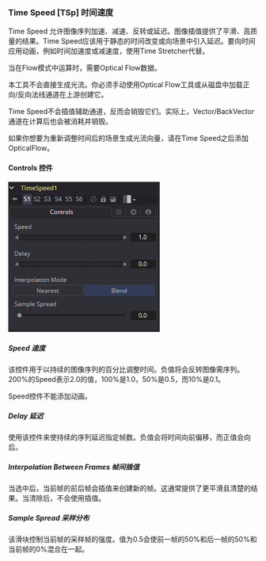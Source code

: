 ### Time Speed [TSp] 时间速度

Time Speed 允许图像序列加速、减速、反转或延迟。图像插值提供了平滑、高质量的结果。Time Speed应该用于静态的时间改变或向场景中引入延迟。要向时间应用动画，例如时间加速度或减速度，使用Time Stretcher代替。

当在Flow模式中运算时，需要Optical Flow数据。

本工具不会直接生成光流。你必须手动使用Optical Flow工具或从磁盘中加载正向/反向法线通道在上游创建它。

Time Speed不会插值辅助通道，反而会销毁它们。实际上，Vector/BackVector通道在计算后也会被消耗并销毁。

如果你想要为重新调整时间后的场景生成光流向量，请在Time Speed之后添加OpticalFlow。

#### Controls 控件

![TSp_Controls](images/TSp_Controls.png)

##### Speed 速度

该控件用于以持续的图像序列的百分比调整时间。负值将会反转图像需序列。200%的Speed表示2.0的值，100%是1.0，50%是0.5，而10%是0.1。

Speed控件不能添加动画。

##### Delay 延迟

使用该控件来使持续的序列延迟指定帧数。负值会将时间向前偏移，而正值会向后。

##### Interpolation Between Frames 帧间插值

当选中后，当前帧的前后帧会插值来创建新的帧。这通常提供了更平滑且清楚的结果。当清除后，不会使用插值。

##### Sample Spread 采样分布

该滑块控制当前帧的采样帧的强度。值为0.5会使前一帧的50%和后一帧的50%和当前帧的0%混合在一起。